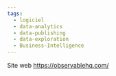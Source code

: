 ```yaml
---
tags:
  - logiciel
  - data-analytics
  - data-publishing
  - data-exploration
  - Business-Intelligence
---
```

Site web https://observablehq.com/